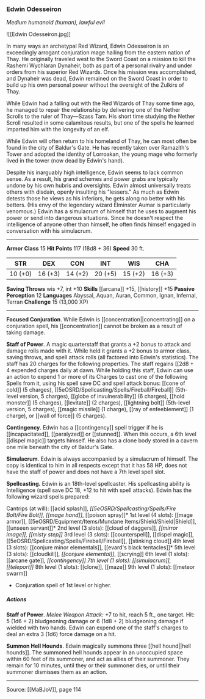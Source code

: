 ### Edwin Odesseiron
_Medium humanoid (human), lawful evil_

![[Edwin Odesseiron.jpg]]

In many ways an archetypal Red Wizard, Edwin Odesseiron is an exceedingly arrogant conjuration mage hailing from the eastern nation of Thay. He originally traveled west to the Sword Coast on a mission to kill the Rashemi Wychlaran Dynaheir, both as part of a personal rivalry and under orders from his superior Red Wizards. Once his mission was accomplished, and Dynaheir was dead, Edwin remained on the Sword Coast in order to build up his own personal power without the oversight of the Zulkirs of Thay.

While Edwin had a falling out with the Red Wizards of Thay some time ago, he managed to repair the relationship by delivering one of the Nether Scrolls to the ruler of Thay—Szass Tam. His short time studying the Nether Scroll resulted in some calamitous results, but one of the spells he learned imparted him with the longevity of an elf.

While Edwin will often return to his homeland of Thay, he can most often be found in the city of Baldur's Gate. He has recently taken over Ramazith's Tower and adopted the identity of Lorroakan, the young mage who formerly lived in the tower (now dead by Edwin's hand).

Despite his inarguably high intelligence, Edwin seems to lack common sense. As a result, his grand schemes and power grabs are typically undone by his own hubris and oversights. Edwin almost universally treats others with disdain, openly insulting his "lessers." As much as Edwin detests those he views as his inferiors, he gets along no better with his betters. (His envy of the legendary wizard Elminster Aumar is particularly venomous.) Edwin has a simulacrum of himself that he uses to augment his power or send into dangerous situations. Since he doesn't respect the intelligence of anyone other than himself, he often finds himself engaged in conversation with his simulacrum.



---

**Armor Class** 15
**Hit Points** 117 (18d8 + 36)
**Speed** 30 ft.

| STR     | DEX     | CON     | INT     | WIS     | CHA     |
|---------|---------|---------|---------|---------|---------|
| 10 (+0) | 16 (+3) | 14 (+2) | 20 (+5) | 15 (+2) | 16 (+3) |

**Saving Throws** wis +7, int +10
**Skills** [[arcana]] +15, [[history]] +15
**Passive Perception** 12
**Languages** Abyssal, Aquan, Auran, Common, Ignan, Infernal, Terran
**Challenge** 15 (13,000 XP)

---

**Focused Conjuration**. While Edwin is [[concentration||concentrating]] on a conjuration spell, his [[concentration]] cannot be broken as a result of taking damage.

**Staff of Power**. A magic quarterstaff that grants a +2 bonus to attack and damage rolls made with it. While held it grants a +2 bonus to armor class, saving throws, and spell attack rolls (all factored into Edwin's statistics). The staff has 20 charges for the following properties. The staff regains [[2d8 + 4 expended charges daily at dawn. While holding this staff, Edwin can use an action to expend 1 or more of its Charges to cast one of the following Spells from it, using his spell save DC and spell attack bonus: [[cone of cold]] (5 charges), [[5eOSRD/Spellcasting/Spells/Fireball/Fireball]] (5th-level version, 5 charges), [[globe of invulnerability]] (6 charges), [[hold monster]] (5 charges), [[levitate]] (2 charges), [[lightning bolt]] (5th-level version, 5 charges), [[magic missile]] (1 charge), [[ray of enfeeblement]] (1 charge), or [[wall of force]] (5 charges).

**Contingency**. Edwin has a [[contingency]] spell trigger if he is [[incapacitated]], [[paralyzed]] or [[stunned]]. When this occurs, a 6th level [[dispel magic]] targets himself. He also has a clone body stored in a cavern one mile beneath the city of Baldur's Gate.

**Simulacrum**. Edwin is always accompanied by a simulacrum of himself. The copy is identical to him in all respects except that it has 58 HP, does not have the staff of power and does not have a 7th level spell slot.

**Spellcasting.** Edwin is an 18th-level spellcaster. His spellcasting ability is Intelligence (spell save DC 18, +12 to hit with spell attacks). Edwin has the following wizard spells prepared:

Cantrips (at will): [[acid splash]]*, [[5eOSRD/Spellcasting/Spells/Fire Bolt/Fire Bolt]], [[mage hand]]*, [[poison spray]]*
1st level (4 slots): [[mage armor]], [[5eOSRD/Equipment/Items/Mundane Items/Shield/Shield|Shield]], [[unseen servant]]*
2nd level (3 slots): [[cloud of daggers]]*, [[mirror image]], [[misty step]]*
3rd level (3 slots): [[counterspell]], [[dispel magic]], [[5eOSRD/Spellcasting/Spells/Fireball/Fireball]], [[stinking cloud]]
4th level (3 slots): [[conjure minor elementals]], [[evard's black tentacles]]*
5th level (3 slots): [[cloudkill]]*, [[conjure elemental]]*, [[scrying]]
6th level (1 slots): [[arcane gate]]*, [[contingency]]
7th level (1 slots): [[simulacrum]], [[teleport]]*
8th level (1 slots): [[clone]], [[maze]]
9th level (1 slots): [[meteor swarm]]

* Conjuration spell of 1st level or higher.

##### Actions
**Staff of Power**. _Melee Weapon Attack:_ +7 to hit, reach 5 ft., one target. Hit: 5 (1d6 + 2) bludgeoning damage or 6 (1d8 + 2) bludgeoning damage if wielded with two hands. Edwin can expend one of the staff's charges to deal an extra 3 (1d6) force damage on a hit.

**Summon Hell Hounds**. Edwin magically summons three [[hell hound||hell hounds]]. The summoned hell hounds appear in an unoccupied space within 60 feet of its summoner, and act as allies of their summoner. They remain for 10 minutes, until they or their summoner dies, or until their summoner dismisses them as an action.


---

Source: [[MaBJoV]], page 114